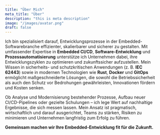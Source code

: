 ```yaml
---
title: "Über Mich"
meta_title: "Über"
description: "this is meta description"
image: "/images/avatar.png"
draft: false
---
```


Ich bin spezialisiert darauf, Entwicklungsprozesse in der Embedded-Softwarebranche effizienter, skalierbarer und sicherer zu gestalten. Mit umfassender Expertise in **Embedded CI/CD**, **Software-Entwicklung** und **Prozessautomatisierung** unterstütze ich Unternehmen dabei, ihre Entwicklungszyklen zu optimieren und zukunftssicher aufzustellen. Mein Wissen in sicherheits- und schutzkritischen Anwendungen (z. B. **IEC 62443**) sowie in modernen Technologien wie **Rust**, **Docker** und **GitOps** ermöglicht maßgeschneiderte Lösungen, die sowohl die Betriebssicherheit als auch den Schutz vor Bedrohungen gewährleisten, Innovationen fördern und Kosten senken.

Ob Analyse und Modernisierung bestehender Prozesse, Aufbau neuer CI/CD-Pipelines oder gezielte Schulungen – ich lege Wert auf nachhaltige Ergebnisse, die sich messen lassen. Mein Ansatz ist pragmatisch, wirtschaftlich und darauf ausgerichtet, Teams zu stärken, Risiken zu minimieren und Unternehmen langfristig zum Erfolg zu führen.

**Gemeinsam machen wir Ihre Embedded-Entwicklung fit für die Zukunft.**
